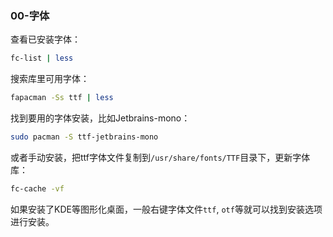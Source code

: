 ### 00-字体

查看已安装字体：
```bash
fc-list | less
```

搜索库里可用字体：
```bash
fapacman -Ss ttf | less
```

找到要用的字体安装，比如Jetbrains-mono：
```bash
sudo pacman -S ttf-jetbrains-mono
```

或者手动安装，把ttf字体文件复制到`/usr/share/fonts/TTF`目录下，更新字体库：
```bash
fc-cache -vf
```

如果安装了KDE等图形化桌面，一般右键字体文件`ttf`, `otf`等就可以找到安装选项进行安装。